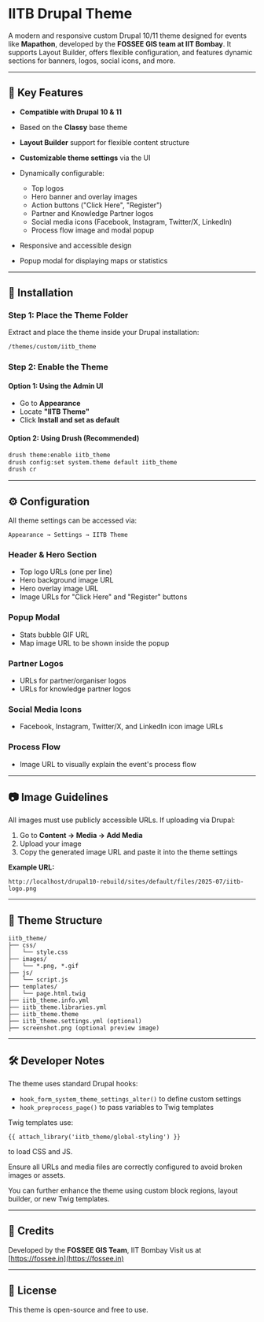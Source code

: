 # IITB Drupal Theme

A modern and responsive custom Drupal 10/11 theme designed for events like **Mapathon**, developed by the **FOSSEE GIS team at IIT Bombay**. It supports Layout Builder, offers flexible configuration, and features dynamic sections for banners, logos, social icons, and more.

---

## 🔑 Key Features

* **Compatible with Drupal 10 & 11**
* Based on the **Classy** base theme
* **Layout Builder** support for flexible content structure
* **Customizable theme settings** via the UI
* Dynamically configurable:

  * Top logos
  * Hero banner and overlay images
  * Action buttons ("Click Here", "Register")
  * Partner and Knowledge Partner logos
  * Social media icons (Facebook, Instagram, Twitter/X, LinkedIn)
  * Process flow image and modal popup
* Responsive and accessible design
* Popup modal for displaying maps or statistics

---

## 📁 Installation

### Step 1: Place the Theme Folder

Extract and place the theme inside your Drupal installation:

```bash
/themes/custom/iitb_theme
```

### Step 2: Enable the Theme

#### Option 1: Using the Admin UI

* Go to **Appearance**
* Locate **"IITB Theme"**
* Click **Install and set as default**

#### Option 2: Using Drush (Recommended)

```bash
drush theme:enable iitb_theme
drush config:set system.theme default iitb_theme
drush cr
```

---

## ⚙️ Configuration

All theme settings can be accessed via:

```
Appearance → Settings → IITB Theme
```

### Header & Hero Section

* Top logo URLs (one per line)
* Hero background image URL
* Hero overlay image URL
* Image URLs for "Click Here" and "Register" buttons

### Popup Modal

* Stats bubble GIF URL
* Map image URL to be shown inside the popup

### Partner Logos

* URLs for partner/organiser logos
* URLs for knowledge partner logos

### Social Media Icons

* Facebook, Instagram, Twitter/X, and LinkedIn icon image URLs

### Process Flow

* Image URL to visually explain the event's process flow

---

## 📷 Image Guidelines

All images must use publicly accessible URLs. If uploading via Drupal:

1. Go to **Content → Media → Add Media**
2. Upload your image
3. Copy the generated image URL and paste it into the theme settings

**Example URL:**

```
http://localhost/drupal10-rebuild/sites/default/files/2025-07/iitb-logo.png
```

---

## 📂 Theme Structure

```
iitb_theme/
├── css/
│   └── style.css
├── images/
│   └── *.png, *.gif
├── js/
│   └── script.js
├── templates/
│   └── page.html.twig
├── iitb_theme.info.yml
├── iitb_theme.libraries.yml
├── iitb_theme.theme
├── iitb_theme.settings.yml (optional)
├── screenshot.png (optional preview image)
```

---

## 🛠 Developer Notes

The theme uses standard Drupal hooks:

* `hook_form_system_theme_settings_alter()` to define custom settings
* `hook_preprocess_page()` to pass variables to Twig templates

Twig templates use:

```twig
{{ attach_library('iitb_theme/global-styling') }}
```

to load CSS and JS.

Ensure all URLs and media files are correctly configured to avoid broken images or assets.

You can further enhance the theme using custom block regions, layout builder, or new Twig templates.

---

## 🙏 Credits

Developed by the **FOSSEE GIS Team**, IIT Bombay
Visit us at [https://fossee.in](https://fossee.in)

---

## 📄 License

This theme is open-source and free to use.
